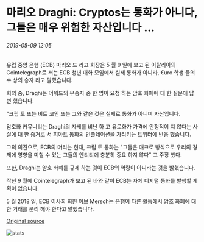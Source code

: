 # 마리오 Draghi: Cryptos는 통화가 아니다, 그들은 매우 위험한 자산입니다 ...

###### 2019-05-09 12:05

유럽 중앙 은행 (ECB) 마리오 드 라고 회장은 5 월 9 일에 보고 된 이탈리아의 Cointelegraph로 서는 ECB 청년 대화 모임에서 실제 통화가 아니라, €uro 학생 들의 수 상의 승자 라고 말했습니다.

회의 중, Draghi는 어워드의 우승자 중 한 명이 요청 하는 암호 화폐에 대 한 질문에 답변 했습니다.

"크립 토 또는 비트 코인 또는 그와 같은 것은 실제로 통화가 아니며 자산입니다.

암호화 커뮤니티는 Draghi의 자세를 비난 하 고 유로화가 가격에 안정적이 지 않다는 사실에 대 한 증거로 서 피아트 통화의 인플레이션을 가리키는 트위터에 반응 했습니다.

그의 의견으로, ECB의 머리는 현재, 크립 토 통화는 "그들은 매크로 방식으로 우리의 경제에 영향을 미칠 수 있는 그들의 엔티티에 충분히 중요 하지 않다" 고 주장 했다.

또한, Draghi는 암호 화폐를 규제 하는 것이 ECB의 역량이 아니라는 것을 밝혔습니다.

작년 9 월에 Cointelegraph가 보고 된 바와 같이 ECB는 자체 디지털 통화를 발행할 계획이 없습니다.

5 월 2018 일, ECB 이사회 회원 이브 Mersch는 은행이 다른 활동에서 암호 화폐에 대 한 거래를 분리 해야 한다고 말했습니다.

[Original source](https://cointelegraph.com/news/ecb-president-mario-draghi-cryptos-are-not-currencies-they-are-very-risky-assets)

![stats](https://c.statcounter.com/11760860/0/a89fa40b/1/ "stats")